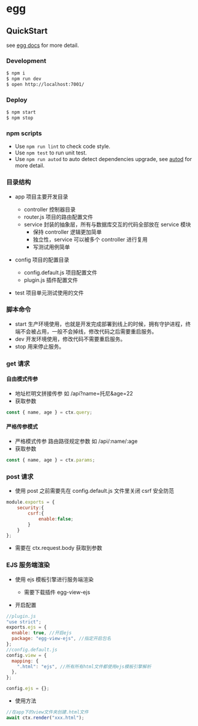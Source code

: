 # egg

## QuickStart

<!-- add docs here for user -->

see [egg docs][egg] for more detail.

### Development

```bash
$ npm i
$ npm run dev
$ open http://localhost:7001/
```

### Deploy

```bash
$ npm start
$ npm stop
```

### npm scripts

- Use `npm run lint` to check code style.
- Use `npm test` to run unit test.
- Use `npm run autod` to auto detect dependencies upgrade, see [autod](https://www.npmjs.com/package/autod) for more detail.

[egg]: https://eggjs.org

### 目录结构

- app 项目主要开发目录

  - controller 控制器目录
  - router.js 项目的路由配置文件
  - service 封装的抽象层，所有与数据库交互的代码全部放在 service 模块
    - 保持 controller 逻辑更加简单
    - 独立性，service 可以被多个 controller 进行复用
    - 写测试用例简单

- config 项目的配置目录

  - config.default.js 项目配置文件
  - plugin.js 插件配置文件

- test 项目单元测试使用的文件

### 脚本命令

- start 生产环境使用，也就是开发完成部署到线上的时候，拥有守护进程，终端不会被占用，一般不会掉线，修改代码之后需要重启服务。
- dev 开发环境使用，修改代码不需要重启服务。
- stop 用来停止服务。

### get 请求

#### 自由模式传参

- 地址栏明文拼接传参 如 /api?name=托尼&age=22
- 获取参数

```js
const { name, age } = ctx.query;
```

#### 严格传参模式

- 严格模式传参 路由路径规定参数 如 /api/:name/:age
- 获取参数

```js
const { name, age } = ctx.params;
```

### post 请求

- 使用 post 之前需要先在 config.default.js 文件里关闭 csrf 安全防范

```js
module.exports = {
    security:{
        csrf:{
            enable:false;
        }
    }
};
```

- 需要在 ctx.request.body 获取到参数

### EJS 服务端渲染

- 使用 ejs 模板引擎进行服务端渲染

  - 需要下载插件 egg-view-ejs

- 开启配置

```js
//plugin.js
"use strict";
exports.ejs = {
  enable: true, //开启ejs
  package: "egg-view-ejs", //指定开启包名
};
//config.default.js
config.view = {
  mapping: {
    ".html": "ejs", //所有所有html文件都使用ejs模板引擎解析
  },
};

config.ejs = {};
```

- 使用方法

```js
//在app下的view文件夹创建.html文件
await ctx.render("xxx.html");
```
